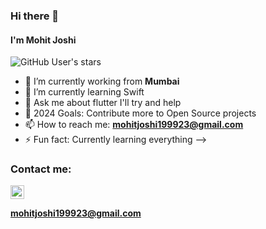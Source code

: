 ### Hi there 👋
#### I'm Mohit Joshi

![GitHub User's stars](https://img.shields.io/github/stars/Mohit-Joshi-dev?style=for-the-badge)


- 🔭 I’m currently working from **Mumbai**
- 🌱 I’m currently learning Swift
- 💬 Ask me about flutter I'll try and help
- 🥅 2024 Goals: Contribute more to Open Source projects
- 📫 How to reach me:   **mohitjoshi199923@gmail.com**
- ⚡ Fun fact: Currently learning everything
-->

### Contact me:

 <a href="https://www.instagram.com/__rawlin__3301/">
  <img src="https://cdn.jsdelivr.net/npm/simple-icons@v3/icons/instagram.svg" alt="Mohit Joshi | Instagram" width="22px" >
  </a>
  
  **mohitjoshi199923@gmail.com**
